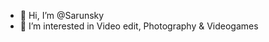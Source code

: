 - 👋 Hi, I’m @Sarunsky
- 👀 I’m interested in Video edit, Photography & Videogames


<!---
Sarunsky/Sarunsky is a ✨ special ✨ repository because its `README.md` (this file) appears on your GitHub profile.
You can click the Preview link to take a look at your changes.
--->

